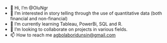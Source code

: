 - 👋 Hi, I’m @OluNgr
- 👀 I’m interested in story telling through the use of quantitative data (both financial and non-financial)
- 🌱 I’m currently learning Tableau, PowerBi, SQL and R.
- 💞️ I’m looking to collaborate on projects in various fields.
- 📫 How to reach me agbolaboridunsin@gmail.com

<!---
AOINGR/AOINGR is a ✨ special ✨ repository because its `README.md` (this file) appears on your GitHub profile.
You can click the Preview link to take a look at your changes.
--->
